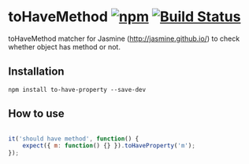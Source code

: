 # toHaveMethod [![npm](https://img.shields.io/npm/v/to-have-method.svg)](https://www.npmjs.com/package/to-have-method) [![Build Status](https://travis-ci.org/hyzhak/to-have-method.svg?branch=master)](https://travis-ci.org/hyzhak/to-have-method)

toHaveMethod matcher for Jasmine (http://jasmine.github.io/) to check whether object has method or not.

## Installation

```
npm install to-have-property --save-dev
```

## How to use

```javascript

it('should have method', function() {
    expect({ m: function() {} }).toHaveProperty('m');
});

```

